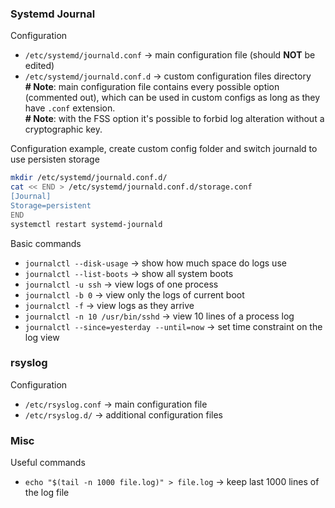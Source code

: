 ### Systemd Journal
Configuration
* `/etc/systemd/journald.conf` -> main configuration file (should **NOT** be edited)
* `/etc/systemd/journald.conf.d` -> custom configuration files directory  
**# Note**: main configuration file contains every possible option (commented out), which can be used in custom configs as long as they have `.conf` extension.  
**# Note**: with the FSS option it's possible to forbid log alteration without a cryptographic key.

Configuration example, create custom config folder and switch journald to use persisten storage
```bash
mkdir /etc/systemd/journald.conf.d/
cat << END > /etc/systemd/journald.conf.d/storage.conf
[Journal]
Storage=persistent
END
systemctl restart systemd-journald
```

Basic commands
* `journalctl --disk-usage` -> show how much space do logs use
* `journalctl --list-boots` -> show all system boots
* `journalctl -u ssh` -> view logs of one process
* `journalctl -b 0` -> view only the logs of current boot
* `journalctl -f` -> view logs as they arrive
* `journalctl -n 10 /usr/bin/sshd` -> view 10 lines of a process log
* `journalctl --since=yesterday --until=now` -> set time constraint on the log view


### rsyslog
Configuration
* `/etc/rsyslog.conf` -> main configuration file
* `/etc/rsyslog.d/` -> additional configuration files

### Misc
Useful commands
* `echo "$(tail -n 1000 file.log)" > file.log` -> keep last 1000 lines of the log file

